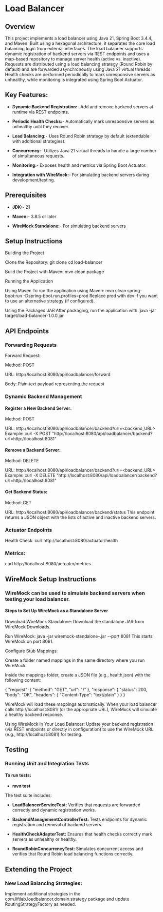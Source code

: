 # Load Balancer

## Overview
This project implements a load balancer using Java 21, Spring Boot 3.4.4, and Maven. Built using a hexagonal architecture, it separates the core load balancing logic from external interfaces. The load balancer supports dynamic registration of backend servers via REST endpoints and uses a map-based repository to manage server health (active vs. inactive). Requests are distributed using a load balancing strategy (Round Robin by default) and are forwarded asynchronously using Java 21 virtual threads. Health checks are performed periodically to mark unresponsive servers as unhealthy, while monitoring is integrated using Spring Boot Actuator.

## Key Features:

- **Dynamic Backend Registration:**-  Add and remove backend servers at runtime via REST endpoints.

- **Periodic Health Checks:**-  Automatically mark unresponsive servers as unhealthy until they recover.

- **Load Balancing:**-  Uses Round Robin strategy by default (extendable with additional strategies).

- **Concurrency:**-  Utilizes Java 21 virtual threads to handle a large number of simultaneous requests.

- **Monitoring:**- Exposes health and metrics via Spring Boot Actuator.

- **Integration with WireMock:**-  For simulating backend servers during development/testing.

## Prerequisites

- **JDK:**-  21

- **Maven:**- 3.8.5 or later

- **WireMock Standalone:**- For simulating backend servers

## Setup Instructions

Building the Project

Clone the Repository:
git clone <repository-url>
cd load-balancer

Build the Project with Maven:
mvn clean package

Running the Application

Using Maven
To run the application using Maven:
mvn clean spring-boot:run -Dspring-boot.run.profiles=prod
Replace prod with dev if you want to use an alternative strategy (if configured).

Using the Packaged JAR
After packaging, run the application with:
java -jar target/load-balancer-1.0.0.jar

## API Endpoints

### Forwarding Requests
Forward Request:

Method: POST

URL: http://localhost:8080/api/loadbalancer/forward

Body: Plain text payload representing the request

### Dynamic Backend Management
#### Register a New Backend Server:

Method: POST

URL: http://localhost:8080/api/loadbalancer/backend?url=<backend_URL>
Example:
curl -X POST "http://localhost:8080/api/loadbalancer/backend?url=http://localhost:8081"

#### Remove a Backend Server:

Method: DELETE

URL: http://localhost:8080/api/loadbalancer/backend?url=<backend_URL>
Example:
curl -X DELETE "http://localhost:8080/api/loadbalancer/backend?url=http://localhost:8081"

#### Get Backend Status:

Method: GET

URL: http://localhost:8080/api/loadbalancer/backend/status
This endpoint returns a JSON object with the lists of active and inactive backend servers.

### Actuator Endpoints
Health Check:
curl http://localhost:8080/actuator/health

### Metrics:
curl http://localhost:8080/actuator/metrics

## WireMock Setup Instructions

### WireMock can be used to simulate backend servers when testing your load balancer.

#### Steps to Set Up WireMock as a Standalone Server

Download WireMock Standalone:
Download the standalone JAR from WireMock Downloads.

Run WireMock:
java -jar wiremock-standalone-<version>.jar --port 8081
This starts WireMock on port 8081.

Configure Stub Mappings:

Create a folder named mappings in the same directory where you run WireMock.

Inside the mappings folder, create a JSON file (e.g., health.json) with the following content:

{ "request": { "method": "GET", "url": "/" }, "response": { "status": 200, "body": "OK", "headers": { "Content-Type": "text/plain" } } }

WireMock will load these mappings automatically. When your load balancer calls http://localhost:8081/ (or the appropriate URL), WireMock will simulate a healthy backend response.

Using WireMock in Your Load Balancer:
Update your backend registration (via REST endpoints or directly in configuration) to use the WireMock URL (e.g., http://localhost:8081) for testing.

## Testing

### Running Unit and Integration Tests

#### To run tests:

- **mvn test**

The test suite includes:

- **LoadBalancerServiceTest:** Verifies that requests are forwarded correctly and dynamic registration works.

- **BackendManagementControllerTest:** Tests endpoints for dynamic registration and removal of backend servers.

- **HealthCheckAdapterTest:** Ensures that health checks correctly mark servers as unhealthy or healthy.

- **RoundRobinConcurrencyTest:** Simulates concurrent access and verifies that Round Robin load balancing functions correctly.

## Extending the Project

### New Load Balancing Strategies:
Implement additional strategies in the com.liftlab.loadbalancer.domain.strategy package and update RoutingStrategyFactory as needed.

